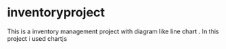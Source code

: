 # inventoryproject
This is a inventory management project with diagram like line chart . In this project i used chartjs
